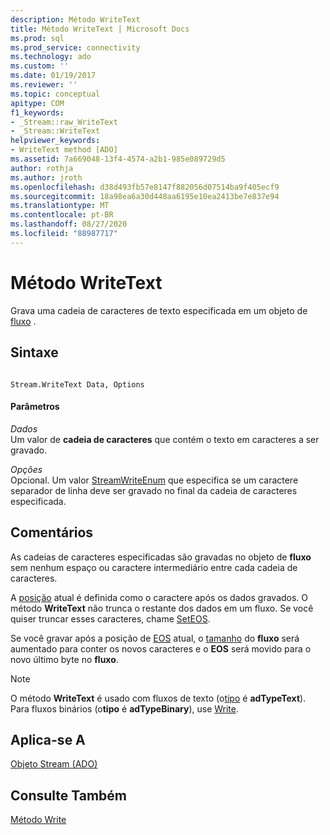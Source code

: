 ```yaml
---
description: Método WriteText
title: Método WriteText | Microsoft Docs
ms.prod: sql
ms.prod_service: connectivity
ms.technology: ado
ms.custom: ''
ms.date: 01/19/2017
ms.reviewer: ''
ms.topic: conceptual
apitype: COM
f1_keywords:
- _Stream::raw_WriteText
- _Stream::WriteText
helpviewer_keywords:
- WriteText method [ADO]
ms.assetid: 7a669048-13f4-4574-a2b1-985e089729d5
author: rothja
ms.author: jroth
ms.openlocfilehash: d38d493fb57e8147f882056d07514ba9f405ecf9
ms.sourcegitcommit: 18a98ea6a30d448aa6195e10ea2413be7e837e94
ms.translationtype: MT
ms.contentlocale: pt-BR
ms.lasthandoff: 08/27/2020
ms.locfileid: "88987717"
---
```

# <a name="writetext-method"></a>Método WriteText
Grava uma cadeia de caracteres de texto especificada em um objeto de [fluxo](./stream-object-ado.md) .  
  
## <a name="syntax"></a>Sintaxe  
  
```  
  
Stream.WriteText Data, Options  
```  
  
#### <a name="parameters"></a>Parâmetros  
 *Dados*  
 Um valor de **cadeia de caracteres** que contém o texto em caracteres a ser gravado.  
  
 *Opções*  
 Opcional. Um valor [StreamWriteEnum](./streamwriteenum.md) que especifica se um caractere separador de linha deve ser gravado no final da cadeia de caracteres especificada.  
  
## <a name="remarks"></a>Comentários  
 As cadeias de caracteres especificadas são gravadas no objeto de **fluxo** sem nenhum espaço ou caractere intermediário entre cada cadeia de caracteres.  
  
 A [posição](./position-property-ado.md) atual é definida como o caractere após os dados gravados. O método **WriteText** não trunca o restante dos dados em um fluxo. Se você quiser truncar esses caracteres, chame [SetEOS](./seteos-method.md).  
  
 Se você gravar após a posição de [EOS](./eos-property.md) atual, o [tamanho](./size-property-ado-stream.md) do **fluxo** será aumentado para conter os novos caracteres e o **EOS** será movido para o novo último byte no **fluxo**.  
  
> [!NOTE]
>  O método **WriteText** é usado com fluxos de texto (o[tipo](./type-property-ado-stream.md) é **adTypeText**). Para fluxos binários (o**tipo** é **adTypeBinary**), use [Write](./write-method.md).  
  
## <a name="applies-to"></a>Aplica-se A  
 [Objeto Stream (ADO)](./stream-object-ado.md)  
  
## <a name="see-also"></a>Consulte Também  
 [Método Write](./write-method.md)